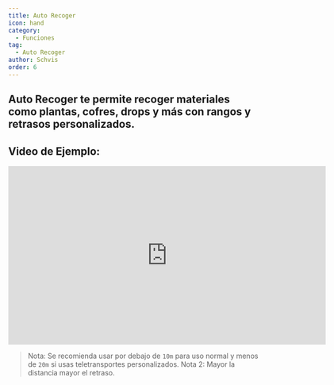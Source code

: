 ```yaml
---
title: Auto Recoger
icon: hand
category:
  - Funciones
tag:
  - Auto Recoger
author: Schvis
order: 6
---
```


## Auto Recoger te permite recoger materiales como plantas, cofres, drops y más con rangos y retrasos personalizados.

## Video de Ejemplo:

<iframe width="640" height="360" src="https://www.youtube.com/embed/wUyI2XO_Z4E?list=PL5eI1Tb64p56g27qfYk7VuFTz4FK6YrKa" title="Korepi - Auto Loot" frameborder="0" allow="accelerometer; autoplay; clipboard-write; encrypted-media; gyroscope; picture-in-picture; web-share" allowfullscreen></iframe>

> Nota: Se recomienda usar por debajo de `10m` para uso normal y menos de `20m` si usas teletransportes personalizados.
> Nota 2: Mayor la distancia mayor el retraso.